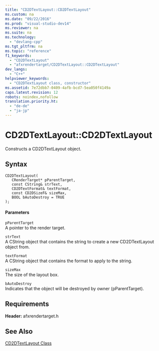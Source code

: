 ```yaml
---
title: "CD2DTextLayout::CD2DTextLayout"
ms.custom: na
ms.date: "09/22/2016"
ms.prod: "visual-studio-dev14"
ms.reviewer: na
ms.suite: na
ms.technology: 
  - "devlang-cpp"
ms.tgt_pltfrm: na
ms.topic: "reference"
f1_keywords: 
  - "CD2DTextLayout"
  - "afxrendertarget/CD2DTextLayout::CD2DTextLayout"
dev_langs: 
  - "C++"
helpviewer_keywords: 
  - "CD2DTextLayout class, constructor"
ms.assetid: 7e72dbb7-0409-4afb-bcd7-5ea050f4149a
caps.latest.revision: 12
robots: noindex,nofollow
translation.priority.ht: 
  - "de-de"
  - "ja-jp"
---
```

# CD2DTextLayout::CD2DTextLayout
Constructs a CD2DTextLayout object.  
  
## Syntax  
  
```  
CD2DTextLayout(  
   CRenderTarget* pParentTarget,  
   const CString& strText,  
   CD2DTextFormat& textFormat,  
   const CD2DSizeF& sizeMax,  
   BOOL bAutoDestroy = TRUE  
);  
```  
  
#### Parameters  
 `pParentTarget`  
 A pointer to the render target.  
  
 `strText`  
 A CString object that contains the string to create a new CD2DTextLayout object from.  
  
 `textFormat`  
 A CString object that contains the format to apply to the string.  
  
 `sizeMax`  
 The size of the layout box.  
  
 `bAutoDestroy`  
 Indicates that the object will be destroyed by owner (pParentTarget).  
  
## Requirements  
 **Header:** afxrendertarget.h  
  
## See Also  
 [CD2DTextLayout Class](../vs140/cd2dtextlayout-class.md)